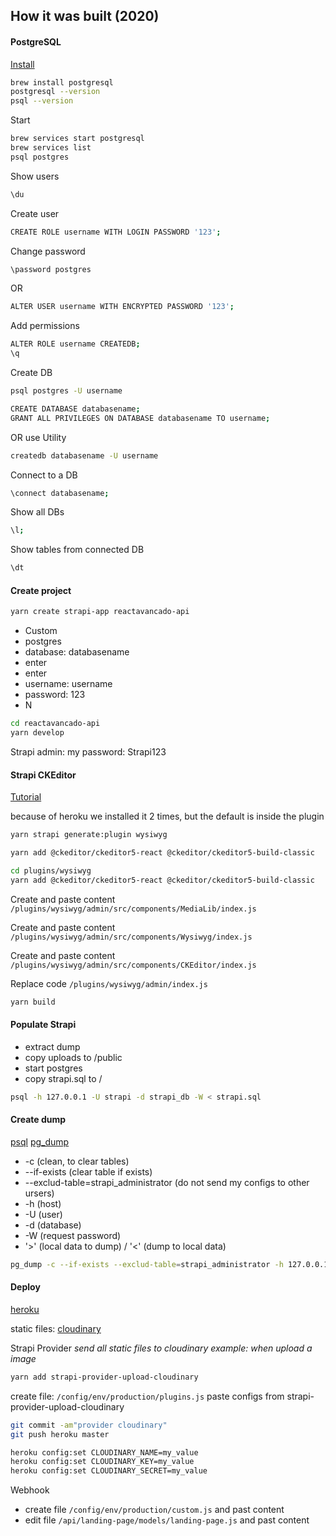 ## How it was built (2020)

#### PostgreSQL

[Install](https://www.codementor.io/@engineerapart/getting-started-with-postgresql-on-mac-osx-are8jcopb)

```bash
brew install postgresql
postgresql --version
psql --version
```

Start

```bash
brew services start postgresql
brew services list
psql postgres
```

Show users

```bash
\du
```

Create user

```bash
CREATE ROLE username WITH LOGIN PASSWORD '123';
```

Change password

```bash
\password postgres
```

OR

```bash
ALTER USER username WITH ENCRYPTED PASSWORD '123';
```

Add permissions

```bash
ALTER ROLE username CREATEDB;
\q
```

Create DB

```bash
psql postgres -U username

CREATE DATABASE databasename;
GRANT ALL PRIVILEGES ON DATABASE databasename TO username;
```

OR use Utility

```bash
createdb databasename -U username
```

Connect to a DB

```bash
\connect databasename;
```

Show all DBs

```bash
\l;
```

Show tables from connected DB

```bash
\dt
```

#### Create project

```bash
yarn create strapi-app reactavancado-api
```

- Custom
- postgres
- database: databasename
- enter
- enter
- username: username
- password: 123
- N

```bash
cd reactavancado-api
yarn develop
```

Strapi admin:
my password: Strapi123

#### Strapi CKEditor

[Tutorial](https://strapi.io/documentation/v3.x/guides/registering-a-field-in-admin.html#setup)

because of heroku we installed it 2 times, but the default is inside the plugin

```bash
yarn strapi generate:plugin wysiwyg

yarn add @ckeditor/ckeditor5-react @ckeditor/ckeditor5-build-classic

cd plugins/wysiwyg
yarn add @ckeditor/ckeditor5-react @ckeditor/ckeditor5-build-classic
```

Create and paste content
`/plugins/wysiwyg/admin/src/components/MediaLib/index.js`

Create and paste content
`/plugins/wysiwyg/admin/src/components/Wysiwyg/index.js`

Create and paste content
`/plugins/wysiwyg/admin/src/components/CKEditor/index.js`

Replace code
`/plugins/wysiwyg/admin/index.js`

```bash
yarn build
```

#### Populate Strapi

- extract dump
- copy uploads to /public
- start postgres
- copy strapi.sql to /

```bash
psql -h 127.0.0.1 -U strapi -d strapi_db -W < strapi.sql
```

#### Create dump

[psql](https://www.postgresql.org/docs/current/app-psql.html)
[pg_dump](https://www.postgresql.org/docs/current/app-pgdump.html)

- -c (clean, to clear tables)
- --if-exists (clear table if exists)
- --exclud-table=strapi_administrator (do not send my configs to other ursers)
- -h (host)
- -U (user)
- -d (database)
- -W (request password)
- '>' (local data to dump) / '<' (dump to local data)

```bash
pg_dump -c --if-exists --exclud-table=strapi_administrator -h 127.0.0.1 -U strapi -d strapi_db -W > strapi.sql
```

#### Deploy

[heroku](https://devcenter.heroku.com/articles/heroku-postgres-import-export)

static files:
[cloudinary](https://cloudinary.com/)

Strapi Provider
_send all static files to cloudinary_
_example: when upload a image_

```bash
yarn add strapi-provider-upload-cloudinary
```

create file: `/config/env/production/plugins.js`
paste configs from strapi-provider-upload-cloudinary

```bash
git commit -am"provider cloudinary"
git push heroku master
```

```bash
heroku config:set CLOUDINARY_NAME=my_value
heroku config:set CLOUDINARY_KEY=my_value
heroku config:set CLOUDINARY_SECRET=my_value
```

Webhook

- create file `/config/env/production/custom.js` and past content
- edit file `/api/landing-page/models/landing-page.js` and past content
